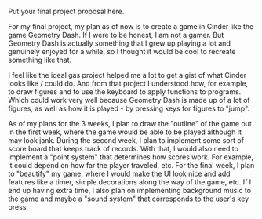 Put your final project proposal here.

For my final project, my plan as of now is to create a game in
Cinder like the game Geometry Dash. If I were to be honest, I 
am not a gamer. But Geometry Dash is actually something that I
grew up playing a lot and genuinely enjoyed for a while, so I 
thought it would be cool to recreate something like that.

I feel like the ideal gas project helped me a lot to get a gist 
of what Cinder looks like / could do. And from that project I
understood how, for example, to draw figures and to use the
keyboard to apply functions to programs. Which could work very
well because Geometry Dash is made up of a lot of figures, as 
well as how it is played - by pressing keys for figures to 
"jump".

As of my plans for the 3 weeks, I plan to draw the "outline"
of the game out in the first week, where the game would be able
to be played although it may look jank. During the second week,
I plan to implement some sort of score board that keeps track of
records. With that, I would also need to implement a "point
system" that determines how scores work. For example, it could
depend on how far the player traveled, etc. For the final week,
I plan to "beautify" my game, where I would make the UI look
nice and add features like a timer, simple decorations along the
way of the game, etc. If I end up having extra time, I also
plan on implementing background music to the game and maybe a
"sound system" that corresponds to the user's key press.